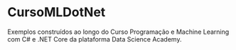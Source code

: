 # CursoMLDotNet
Exemplos construídos ao longo do Curso Programação e Machine Learning com C# e .NET Core da plataforma Data Science Academy.
